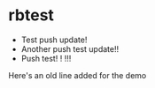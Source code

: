 # rbtest

- Test push update!
- Another push test update!!
- Push test!
!
!!!

Here's an old line added for the demo
